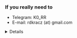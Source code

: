 ### If you really need to
- Telegram: K0_RR
- E-mail: rdkracz (at) gmail.com

<details>

[![GitHub stats](https://github-readme-stats.vercel.app/api?username=RDKRACZ&text_color=C9D1D9&show_icons=true&theme=react&border_radius=20&hide_border=true&bg_color=0D1117&border_color=010409)](https://github.com/anuraghazra/github-readme-stats)

</details>
